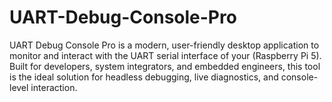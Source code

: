 # UART-Debug-Console-Pro
UART Debug Console Pro is a modern, user-friendly desktop application to monitor and interact with the UART serial interface of your (Raspberry Pi 5). Built for developers, system integrators, and embedded engineers, this tool is the ideal solution for headless debugging, live diagnostics, and console-level interaction.
